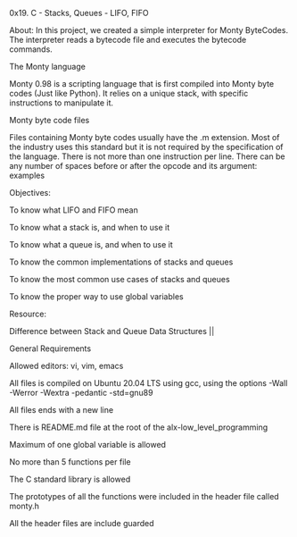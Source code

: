 0x19. C - Stacks, Queues - LIFO, FIFO

About: In this project, we created a simple interpreter for Monty ByteCodes. The interpreter reads a bytecode file and executes the bytecode commands.



The Monty language

Monty 0.98 is a scripting language that is first compiled into Monty byte codes (Just like Python). It relies on a unique stack, with specific instructions to manipulate it.



Monty byte code files

Files containing Monty byte codes usually have the .m extension. Most of the industry uses this standard but it is not required by the specification of the language. There is not more than one instruction per line. There can be any number of spaces before or after the opcode and its argument: examples



Objectives:

To know what LIFO and FIFO mean

To know what a stack is, and when to use it

To know what a queue is, and when to use it

To know the common implementations of stacks and queues

To know the most common use cases of stacks and queues

To know the proper way to use global variables

Resource:

Difference between Stack and Queue Data Structures ||

General Requirements

Allowed editors: vi, vim, emacs

All files is compiled on Ubuntu 20.04 LTS using gcc, using the options -Wall -Werror -Wextra -pedantic -std=gnu89

All files ends with a new line

There is README.md file at the root of the alx-low_level_programming

Maximum of one global variable is allowed

No more than 5 functions per file

The C standard library is allowed

The prototypes of all the functions were included in the header file called monty.h

All the header files are include guarded
